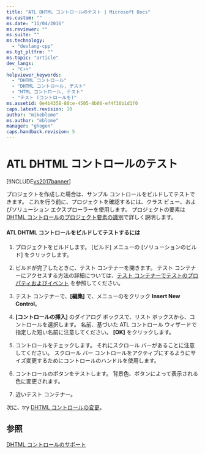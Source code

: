 ```yaml
---
title: "ATL DHTML コントロールのテスト | Microsoft Docs"
ms.custom: ""
ms.date: "11/04/2016"
ms.reviewer: ""
ms.suite: ""
ms.technology: 
  - "devlang-cpp"
ms.tgt_pltfrm: ""
ms.topic: "article"
dev_langs: 
  - "C++"
helpviewer_keywords: 
  - "DHTML コントロール"
  - "DHTML コントロール, テスト"
  - "HTML コントロール, テスト"
  - "テスト (コントロールを)"
ms.assetid: 0e4b4358-80ce-4505-8b06-ef4f30b1d1f0
caps.latest.revision: 10
author: "mikeblome"
ms.author: "mblome"
manager: "ghogen"
caps.handback.revision: 5
---
```

# ATL DHTML コントロールのテスト
[!INCLUDE[vs2017banner](../assembler/inline/includes/vs2017banner.md)]

プロジェクトを作成した場合は、サンプル コントロールをビルドしてテストできます。  これを行う前に、プロジェクトを確認するには、クラス ビュー、およびソリューション エクスプローラーを使用します。  プロジェクトの要素は [DHTML コントロールのプロジェクト要素の識別](../atl/identifying-the-elements-of-the-dhtml-control-project.md)で詳しく説明します。  
  
#### ATL DHTML コントロールをビルドしてテストするには  
  
1.  プロジェクトをビルドします。  \[ビルド\] メニューの \[ソリューションのビルド\] をクリックします。  
  
2.  ビルドが完了したときに、テスト コンテナーを開きます。  テスト コンテナーにアクセスする方法の詳細については、[テスト コンテナーでテストのプロパティおよびイベント](../mfc/testing-properties-and-events-with-test-container.md) を参照してください。  
  
3.  テスト コンテナーで、**\[編集\]** で、メニューのをクリック **Insert New Control**。  
  
4.  **\[コントロールの挿入\]** のダイアログ ボックスで、リスト ボックスから、コントロールを選択します。  名前、基づいた ATL コントロール ウィザードで指定した短い名前に注意してください。  **\[OK\]** をクリックします。  
  
5.  コントロールをチェックします。  それにスクロール バーがあることに注意してください。  スクロール バー コントロールをアクティブにするようにサイズ変更するためにコントロールのハンドルを使用します。  
  
6.  コントロールのボタンをテストします。  背景色、ボタンによって表示される色に変更されます。  
  
7.  近いテスト コンテナー。  
  
 次に、try [DHTML コントロールの変更](../atl/modifying-the-atl-dhtml-control.md)。  
  
## 参照  
 [DHTML コントロールのサポート](../atl/atl-support-for-dhtml-controls.md)